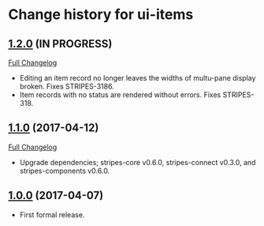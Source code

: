 # Change history for ui-items

## [1.2.0](https://github.com/folio-org/ui-items/tree/v1.2.0) (IN PROGRESS)
[Full Changelog](https://github.com/folio-org/ui-items/compare/v1.1.0...v1.2.0)

* Editing an item record no longer leaves the widths of multu-pane display broken. Fixes STRIPES-3186.
* Item records with no status are rendered without errors. Fixes STRIPES-318.

## [1.1.0](https://github.com/folio-org/ui-items/tree/v1.1.0) (2017-04-12)
[Full Changelog](https://github.com/folio-org/ui-items/compare/v1.0.0...v1.1.0)

* Upgrade dependencies; stripes-core v0.6.0, stripes-connect v0.3.0, and stripes-components v0.6.0.

## [1.0.0](https://github.com/folio-org/ui-items/tree/v1.0.0) (2017-04-07)

* First formal release.

